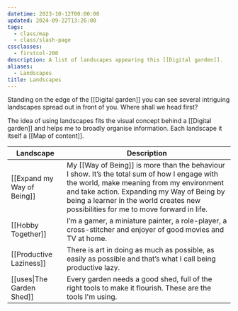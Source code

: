 ```yaml
---
datetime: 2023-10-12T00:00:00
updated: 2024-09-22T13:26:00
tags:
  - class/map
  - class/slash-page
cssclasses:
  - firstcol-200
description: A list of landscapes appearing this [[Digital garden]].
aliases:
  - Landscapes
title: Landscapes
---
```

Standing on the edge of the [[Digital garden]] you can see several intriguing landscapes spread out in front of you. Where shall we head first?

The idea of using landscapes fits the visual concept behind a [[Digital garden]] and helps me to broadly organise information. Each landscape it itself a [[Map of content]].

<!-- QueryToSerialize: table without id link(file.link,title) as "Landscape", description as Description from #class/landscape sort file.link -->
<!-- SerializedQuery: table without id link(file.link,title) as "Landscape", description as Description from #class/landscape sort file.link -->

| Landscape                                                          | Description                                                                                                                                                                                                                                                                     |
| ------------------------------------------------------------------ | ------------------------------------------------------------------------------------------------------------------------------------------------------------------------------------------------------------------------------------------------------------------------------- |
| [[Expand my Way of Being]] | My [[Way of Being]] is more than the behaviour I show. It’s the total sum of how I engage with the world, make meaning from my environment and take action. Expanding my Way of Being by being a learner in the world creates new possibilities for me to move forward in life. |
| [[Hobby Together]]                 | I’m a gamer, a miniature painter, a role-player, a cross-stitcher and enjoyer of good movies and TV at home.                                                                                                                                                                    |
| [[Productive Laziness]]       | There is art in doing as much as possible, as easily as possible and that’s what I call being productive lazy.                                                                                                                                                                  |
| [[uses\|The Garden Shed]]                                | Every garden needs a good shed, full of the right tools to make it flourish. These are the tools I'm using.                                                                                                                                                                     |
<!-- SerializedQuery END -->
